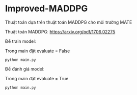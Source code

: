 # Improved-MADDPG

Thuật toán dựa trên thuật toán MADDPG cho môi trường MATE

Thuật toán MADDPG: https://arxiv.org/pdf/1706.02275

Để train model: 

Trong main đặt evaluate = False
```
python main.py
```

Để đánh giá model:

Trong main đặt evaluate = True

```
python main.py
```
